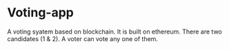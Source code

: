 # Voting-app
A voting syatem based on blockchain. It is built on ethereum.
There are two candidates (1 & 2). A voter can vote any one of them.


